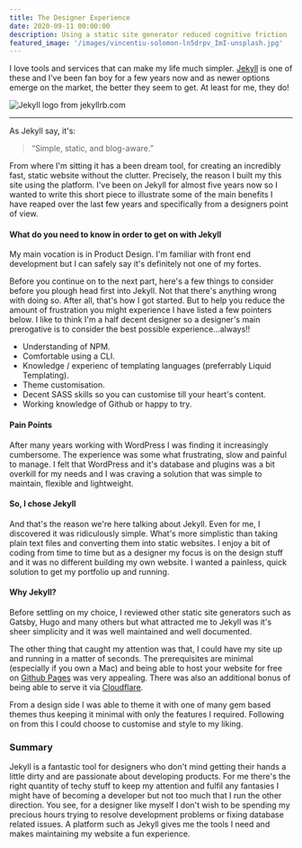 ```yaml
---
title: The Designer Experience
date: 2020-09-11 00:00:00
description: Using a static site generator reduced cognitive friction
featured_image: '/images/vincentiu-solomon-ln5drpv_ImI-unsplash.jpg'
---
```


I love tools and services that can make my life much simpler.  [Jekyll](https://jekyllrb.com/) is one of these and I've been fan boy for a few years now and as newer options emerge on the market, the better they seem to get.  At least for me, they do!

![Jekyll logo from jekyllrb.com](https://jekyllrb.com/img/jekyll-og.png)

---

As Jekyll say, it's: 

> “Simple, static, and blog-aware.”

From where I'm sitting it has a been dream tool, for creating an incredibly fast, static website without the clutter.  Precisely, the reason I built my this site using the platform.  I've been on Jekyll for almost five years now so I wanted to write this short piece to illustrate some of the main benefits I have reaped over the last few years and specifically from a designers point of view.

#### What do you need to know in order to get on with Jekyll
My main vocation is in Product Design.  I'm familiar with front end development but I can safely say it's definitely not one of my fortes.  

Before you continue on to the next part, here's a few things to consider before you plough head first into Jekyll.  Not that there's anything wrong with doing so.  After all, that's how I got started.  But to help you reduce the amount of frustration you might experience I have listed a few pointers below.  I like to think I'm a half decent designer so a designer's main prerogative is to consider the best possible experience...always!!

* Understanding of NPM.
* Comfortable using a CLI.
* Knowledge / experienc of templating languages (preferrably Liquid Templating).
* Theme customisation.
* Decent SASS skills so you can customise till your heart's content.
* Working knowledge of Github or happy to try.

#### Pain Points
After many years working with WordPress I was finding it increasingly cumbersome.  The experience was some what frustrating,
slow and painful to manage.  I felt that WordPress and it's database and plugins was a bit overkill for my needs and I was craving a solution that was simple to maintain, flexible and lightweight.

#### So, I chose Jekyll
And that's the reason we're here talking about Jekyll.  Even for me, I discovered it was ridiculously simple.  What's more simplistic than taking plain text files and converting them into static websites.  I enjoy a bit of coding from time to time but as a designer my focus is on the design stuff and it was no different building my own website.  I wanted a painless, quick solution to get my portfolio up and running.

#### Why Jekyll?
Before settling on my choice, I reviewed other static site generators such as Gatsby, Hugo and many others but what attracted me to Jekyll was it's sheer simplicity and it was well maintained and well documented.

The other thing that caught my attention was that, I could have my site up and running in a matter of seconds.  The prerequisites are minimal (especially if you own a Mac) and being able to host your website for free on [Github Pages](https://pages.github.com/) was very appealing.  There was also an additional bonus of being able to serve it via [Cloudflare](https://www.cloudflare.com/en-au/).

From a design side I was able to theme it with one of many gem based themes thus keeping it minimal with only the features I required.  Following on from this I could choose to customise and style to my liking.

### Summary
Jekyll is a fantastic tool for designers who don't mind getting their hands a little dirty and are passionate about developing products.  For me there's the right quantity of techy stuff to keep my attention and fulfil any fantasies I might have of becoming a developer but not too much that I run the other direction.  You see, for a designer like myself I don't wish to be spending my precious hours trying to resolve development problems or fixing database related issues.  A platform such as Jekyll gives me the tools I need and makes maintaining my website a fun experience.